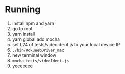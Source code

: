 # Running

1. install npm and yarn
2. go to root
3. yarn install
4. yarn global add mocha
5. set L24 of tests/videoIdent.js to your local device IP
6. `./bin/RokuWebDriver_mac`
7. new terminal window
8. `mocha tests/videoIdent.js`
9. yeeeeeee